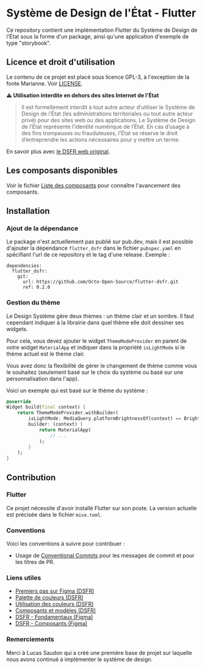 # Système de Design de l'État - Flutter

Ce repository contient une implémentation Flutter du Système de Design de l'État sous la forme d'un package, ainsi qu'une application d'exemple de type "storybook".

## Licence et droit d'utilisation

Le contenu de ce projet est placé sous licence GPL-3, à l'exception de la fonte Marianne. Voir [LICENSE](LICENSE).

**⚠️ Utilisation interdite en dehors des sites Internet de l'État**

> Il est formellement interdit à tout autre acteur d’utiliser le Système de Design de l’État (les administrations territoriales ou tout autre acteur privé) pour des sites web ou des applications. Le Système de Design de l’État représente l’identité numérique de l’État. En cas d’usage à des fins trompeuses ou frauduleuses, l'État se réserve le droit d’entreprendre les actions nécessaires pour y mettre un terme.

En savoir plus avec [le DSFR web original](https://github.com/GouvernementFR/dsfr).

## Les composants disponibles

Voir le fichier [Liste des composants](components.md) pour connaître l'avancement des composants.

## Installation

### Ajout de la dépendance

Le package n'est actuellement pas publié sur pub.dev, mais il est possible d'ajouter la dépendance `flutter_dsfr` dans le fichier `pubspec.yaml` en spécifiant l'url de ce repository et le tag d'une release. Exemple :

```
dependencies:
  flutter_dsfr:
    git:
      url: https://github.com/Octo-Open-Source/flutter-dsfr.git
      ref: 0.2.0
```

### Gestion du thème

Le Design Système gère deux thèmes : un thème clair et un sombre. Il faut cependant indiquer à la librairie dans quel thème elle doit dessiner ses widgets.

Pour cela, vous devez ajouter le widget `ThemeModeProvider` en parent de votre widget `MaterialApp` et indiquer dans la propriété `isLightMode` si le thème actuel est le thème clair.

Vous avez donc la flexibilité de gérer le changement de thème comme vous le souhaitez (seulement basé sur le choix du système ou basé sur une personnalisation dans l'app).

Voici un exemple qui est basé sur le thème du système :

```dart
@override
Widget build(final context) {
    return ThemeModeProvider.withBuilder(
        isLightMode: MediaQuery.platformBrightnessOf(context) == Brightness.light,
        builder: (context) {
            return MaterialApp(
                // ...
            );
        }
    );
}
```

## Contribution

### Flutter

Ce projet nécessite d'avoir installé Flutter sur son poste. La version actuelle est précisée dans le fichier `mise.toml`.

### Conventions

Voici les conventions à suivre pour contribuer :
- Usage de [Conventional Commits](https://www.conventionalcommits.org/) pour les messages de commit et pour les titres de PR.

### Liens utiles

- [Premiers pas sur Figma (DSFR)](https://www.systeme-de-design.gouv.fr/prise-en-main-et-perimetre/designers/premiers-pas-sur-figma/)
- [Palette de couleurs (DSFR)](https://www.systeme-de-design.gouv.fr/fondamentaux/couleurs-palette/)
- [Utilisation des couleurs (DSFR)](https://www.systeme-de-design.gouv.fr/fondamentaux/couleurs-utilisation-dans-le-dsfr/)
- [Composants et modèles (DSFR)](https://www.systeme-de-design.gouv.fr/composants-et-modeles)
- [DSFR - Fondamentaux (Figma)](https://www.figma.com/community/file/1042832497184172837)
- [DSFR - Composants (Figma)](https://www.figma.com/community/file/1042832984468443942)

### Remerciements

Merci à Lucas Saudon qui a créé une première base de projet sur laquelle nous avons continué à implémenter le système de design.
